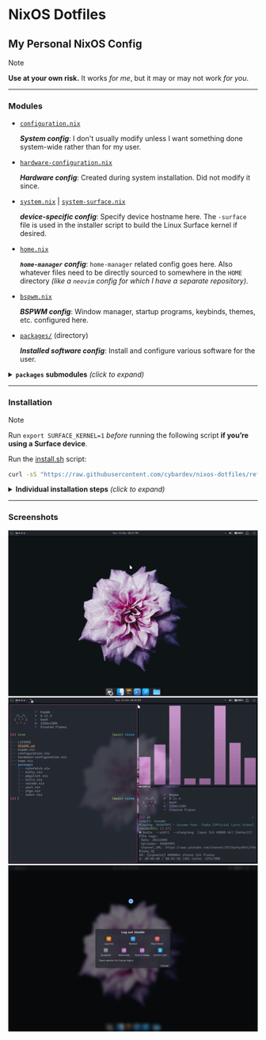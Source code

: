 # NixOS Dotfiles

## My Personal NixOS Config

> [!NOTE]
> **Use at your own risk.** It works _for me_, but it may or may not work _for you_.

---

### Modules
- [`configuration.nix`](./configuration.nix)

  _**System config**_: I don't usually modify unless I want something done system-wide rather than for my user.

- [`hardware-configuration.nix`](./hardware-configuration.nix)

  _**Hardware config**_: Created during system installation. Did not modify it since.

- [`system.nix`](./system.nix) | [`system-surface.nix`](./system-surface.nix)

  _**device-specific config**_: Specify device hostname here. The `-surface` file is used in the installer script to build the Linux Surface kernel if desired.

- [`home.nix`](./home.nix)

  _**`home-manager` config**_: `home-manager` related config goes here. Also whatever files need to be directly sourced to somewhere in the `HOME` directory _(like a `neovim` config for which I have a separate repository)_.

- [`bspwm.nix`](./bspwm.nix)

  _**BSPWM config**_: Window manager, startup programs, keybinds, themes, etc. configured here.

- [`packages/`](./packages/) (directory)

  _**Installed software config**_: Install and configure various software for the user.

<details>

<summary><b><code>packages</code> submodules</b> <i>(click to expand)</i></summary>

- [`packages/pkgslist.nix`](./packages/pkgslist.nix)

  _**List of packages to install**_: Software to install that need no further configuration.

- [`packages/utils.nix`](./packages/utils.nix)

  _**Utility packages**_: Small utility programs that need _some_ configuration _(like Git, cava, etc.)_.

- [`packages/zshrc.nix`](./packages/zshrc.nix)

  _**Z-shell config**_: Declarative equivalent of a `.zshrc` file, in the Nix language.

- [`packages/kitty.nix`](./packages/kitty.nix)

  _**Kitty terminal config**_: Configure the Kitty terminal emulator in Nix.

- [`packages/vscode.nix`](./packages/vscode.nix)

  _**Visual Studio Code config**_: Configure VS Code text editor in Nix.

- [`packages/yazi.nix`](./packages/yazi.nix)

  _**Yazi (TUI file manager) config**_: Configure the yazi file manager in Nix.

- [`packages/ptpython.nix`](./packages/ptpython.nix)

  _**`ptpython` package**_: Custom Nix package for `ptpython` - a Python interpreter with various convenience features like inline documentation, syntax highlighting, modal editing, etc. Source: [prompt-toolkit/ptpython](https://github.com/prompt-toolkit/ptpython)

- [`packages/cutefetch.nix`](./packages/cutefetch.nix)

  _**`cutefetch` package**_: Custom Nix package for my `cutefetch` program - a minimalistic sysinfo fetch script featuring cute animals. Source: [cybardev/cutefetch](https://github.com/cybardev/cutefetch)

- [`packages/ytgo.nix`](./packages/ytgo.nix)

  _**`ytgo` package**_: Custom Nix package for my `ytgo` program - a terminal media player which I mainly use for background music while coding. Source: [cybardev/ytgo](https://github.com/cybardev/ytgo)

</details>

---

### Installation

> [!NOTE]
> Run `export SURFACE_KERNEL=1` _before_ running the following script **if you’re using a Surface device**.

Run the [install.sh](./install.sh) script:

```sh
curl -sS "https://raw.githubusercontent.com/cybardev/nixos-dotfiles/refs/heads/main/install.sh" | bash -e
```

<details>

<summary><b>Individual installation steps</b> <i>(click to expand)</i></summary>

1. Clone into `~/.config`
    ```sh
    git clone "https://github.com/cybardev/nixos-dotfiles.git" ~/.config/nixos
    ```

2. Make backup of current config
    ```sh
    sudo mv /etc/nixos /etc/nixos.bak
    ```

3. Soft-link to NixOS config directory
    ```sh
    sudo ln -s $HOME/.config/nixos /etc/nixos
    ```

4. Replace `hardware-configuration.nix` with one appropriate for your system
    ```sh
    mv ~/.config/nixos/hardware-configuration.nix ~/.config/nixos/hardware-configuration.nix.bak
    cp /etc/nixos.bak/hardware-configuration.nix ~/.config/nixos/
    ```

5. Add the `home-manager` channel
    ```sh
    sudo nix-channel --add "https://github.com/nix-community/home-manager/archive/release-24.11.tar.gz" home-manager
    ```

6. Enable/Disable `linux-surface` kernel _(depending on if you have a Surface device)_
    - _For Surface_:
      ```sh
      sudo nix-channel --add "https://github.com/NixOS/nixos-hardware/archive/b12e314726a4226298fe82776b4baeaa7bcf3dcd.tar.gz" nixos-hardware
      ```
    - _For non-Surface_:
      
      > Remove/Comment [the `linux-surface` module import](https://github.com/cybardev/nixos-dotfiles/blob/b24d55392f9652c355f5b31f4e620dbaf5d210a9/configuration.nix#L8) in `configuration.nix`

7. Update added channel(s)
    ```sh
    sudo nix-channel --update
    ```

8. Rebuild system from new config
    ```sh
    sudo nixos-rebuild switch
    ```

</details>

---

### Screenshots

![NixOS Screenshot, showing desktop with flower background and XFCE panels](./images/screenshot_0.png "NixOS Screenshot 0")
![NixOS Screenshot, showing 3 windows of Kitty terminal in BSPWM](./images/screenshot_1.png "NixOS Screenshot 1")
![NixOS Screenshot, showing logoff dialog](./images/screenshot_2.png "NixOS Screenshot 2")

